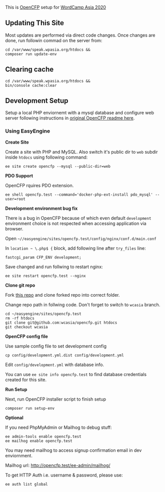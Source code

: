 This is [OpenCFP](https://github.com/opencfp/opencfp) setup for [WordCamp Asia 2020](https://2020.asia.wordcamp.org/)

## Updating This Site

Most updates are performed via direct code changes. Once changes are done, run followin commad on the server from:

```
cd /var/www/speak.wpasia.org/htdocs &&
composer run update-env
```

## Clearing cache

```
cd /var/www/speak.wpasia.org/htdocs &&
bin/console cache:clear
```

## Development Setup

Setup a local PHP enviornemt with a mysql database and configure web server following instructions in [original OpenCFP readme here](https://github.com/opencfp/opencfp#readme-contents).

### Using EasyEngine

**Create Site**

Create a site with PHP and MySQL. Also switch it's public dir to `web` subdir inside `htdocs` using following command:

```
ee site create opencfp --mysql --public-dir=web
```

**PDO Support**

OpenCFP rquires PDO extension.
```
ee shell opencfp.test --command='docker-php-ext-install pdo_mysql' --user=root
```

**Development environment bug fix**

There is a bug in OpenCFP because of which even default `development` environment choice is not respected when accessing application via browser.

Open `~//easyengine/sites/opencfp.test/config/nginx/conf.d/main.conf`

In `location ~ \.php$ {` block, add following line after `try_files` line:

```
fastcgi_param CFP_ENV development;
```

Save changed and run follwing to restart nginx:

```
ee site restart opencfp.test --nginx
```

**Clone git repo**

Fork [this repo](https://github.com/wcasia/opencfp) and clone forked repo into correct folder.

Change repo path in follwing code. Don't forget to switch to `wcasia` branch.

```
cd ~/easyengine/sites/opencfp.test
rm -rf htdocs
git clone git@github.com:wcasia/opencfp.git htdocs
git checkout wcasia
```

**OpenCFP config file**

Use sample config file to set development config

```
cp config/development.yml.dist config/development.yml
```

Edit `config/development.yml` with database info.

You can use `ee site info opencfp.test` to find database credentials created for this site.

**Run Setup**

Next, run OpenCFP installer script to finish setup

```
composer run setup-env
```

**Optional**

If you need PhpMyAdmin or Mailhog to debug stuff:

```
ee admin-tools enable opencfp.test
ee mailhog enable opencfp.test
```

You may need mailhog to access signup confirmation email in dev enviornment.

Mailhog url: http://opencfp.test/ee-admin/mailhog/

To get HTTP Auth i.e. username &amp; password, please use:

```
ee auth list global
```
